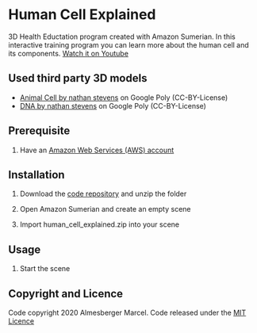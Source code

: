# Human Cell Explained
3D Health Eductation program created with Amazon Sumerian. In this interactive training program you can learn more about the human cell and its components. [Watch it on Youtube](https://youtu.be/fah60OvfaWk)

## Used third party 3D models

* [Animal Cell by nathan stevens](https://poly.google.com/view/bMvXdeiFksm) on Google Poly (CC-BY-License)
* [DNA by nathan stevens](https://poly.google.com/view/eqeVBmTlgiN) on Google Poly (CC-BY-License)

## Prerequisite

1. Have an [Amazon Web Services (AWS) account](https://aws.amazon.com/?nc2=h_lg)

## Installation

1. Download the [code repository](https://github.com/marcelalmesberger/Human-Cell-Explained/archive/master.zip) and unzip the folder

2. Open Amazon Sumerian and create an empty scene

3. Import human_cell_explained.zip into your scene

## Usage

1. Start the scene 

## Copyright and Licence

Code copyright 2020 Almesberger Marcel. Code released under the [MIT Licence](https://github.com/marcelalmesberger/Human-Cell-Explained/blob/master/LICENSE)
